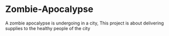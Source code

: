 # Zombie-Apocalypse
A zombie apocalypse is undergoing in a city, This project is about delivering supplies to the healthy people of the city
